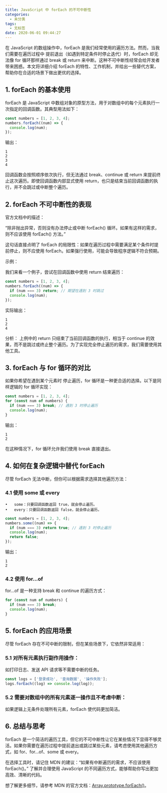 ```yaml
---
title: JavaScript 中 forEach 的不可中断性
categories:
  - 未分类
tags:
  - 无标签
date: 2020-06-01 09:44:27
---
```


<script setup lang="ts">
import PostHeader from '../../_components/PostHeader.vue'
import EditInfo from '../../_components/EditInfo.vue'
</script>


<PostHeader :postId='2600217304' />

在 JavaScript 的数组操作中，forEach 是我们经常使用的遍历方法。然而，当我们需要在遍历过程中 提前退出（如遇到特定条件时停止迭代）时，forEach 却无法像 for 循环那样通过 break 或 return 来中断。这种不可中断性经常会给开发者带来困惑。本文将详细介绍 forEach 的特性、工作机制，并给出一些替代方案，帮助你在合适的场景下做出更优的选择。

## 1. forEach 的基本使用

forEach 是 JavaScript 中数组对象的原型方法，用于对数组中的每个元素执行一次指定的回调函数。其典型用法如下：

```javascript
const numbers = [1, 2, 3, 4];
numbers.forEach((num) => {
  console.log(num);
});
```

输出：

```
1
2
3
4
```

回调函数会按照顺序依次执行，但无法通过 break、continue 或 return 来提前终止这次遍历。即使回调函数内部显式使用 return，也只是结束当前回调函数的执行，并不会跳过或中断整个遍历。

## 2. forEach 不可中断性的表现

官方文档中的描述：

“除非抛出异常，否则没有办法停止或中断 forEach() 循环。如果有这样的需求，则不应该使用 forEach() 方法。”

这句话直接点明了 forEach 的局限性：如果在遍历过程中需要满足某个条件时提前停止，则不应使用 forEach。如果强行使用，可能会导致程序逻辑不符合预期。

示例：

我们来看一个例子，尝试在回调函数中使用 return 结束遍历：

```javascript
const numbers = [1, 2, 3, 4];
numbers.forEach((num) => {
  if (num === 3) return; // 期望在遇到 3 时跳过
  console.log(num);
});
```

实际输出：

```
1
2
4
```

分析：
上例中的 return 只结束了当前回调函数的执行，相当于 continue 的效果，而不是跳过或终止整个遍历。为了实现完全停止遍历的需求，我们需要使用其他工具。

## 3. forEach 与 for 循环的对比

如果你希望在遇到某个元素时 停止遍历，for 循环是一种更合适的选择。以下是同样逻辑的 for 循环实现：

```javascript
const numbers = [1, 2, 3, 4];
for (const num of numbers) {
  if (num === 3) break; // 遇到 3 时停止遍历
  console.log(num);
}
```

输出：

```
1
2
```

在这种情况下，for 循环允许我们使用 break 直接退出。

## 4. 如何在复杂逻辑中替代 forEach

尽管 forEach 无法中断，但你可以根据需求选择其他遍历方法：

### 4.1 使用 some 或 every

	•	some：只要回调函数返回 true，就会停止遍历。
	•	every：只要回调函数返回 false，就会停止遍历。

```javascript
const numbers = [1, 2, 3, 4];
numbers.some((num) => {
  if (num === 3) return true; // 遇到 3 时停止遍历
  console.log(num);
  return false;
});
```

输出：

```
1
2
```

### 4.2 使用 for...of

for...of 是一种支持 break 和 continue 的遍历方式：

```javascript
for (const num of numbers) {
  if (num === 3) break;
  console.log(num);
}
```

## 5. forEach 的应用场景

尽管 forEach 存在不可中断的限制，但在某些场景下，它依然非常适用：

### 5.1 对所有元素执行副作用操作：
如打印日志、发送 API 请求等不需要中断的任务。

```javascript
const logs = ['登录成功', '查询数据', '操作失败'];
logs.forEach((log) => console.log(log));
```

### 5.2 需要对数组中的所有元素逐一操作且不考虑中断：
如果逻辑上无条件处理所有元素，forEach 使代码更加简洁。

## 6. 总结与思考

forEach 是一个简洁的遍历工具，但它的不可中断性让它在某些情况下显得不够灵活。如果你需要在遍历过程中提前退出或跳过某些元素，请考虑使用其他遍历方式，如 for、for...of、some 或 every。

在选择工具时，请记住 MDN 的建议：“如果有中断遍历的需求，不应该使用 forEach()。” 了解并合理使用 JavaScript 的不同遍历方式，能够帮助你写出更加高效、清晰的代码。

想了解更多细节，请参考 MDN 的官方文档：[Array.prototype.forEach()](https://developer.mozilla.org/zh-CN/docs/Web/JavaScript/Reference/Global_Objects/Array/forEach)。



<EditInfo editLink='https://github.com/liangpengyv/my-blog-by-fluxpress/issues/15' lastUpdated='2024-10-20 17:20:05' />